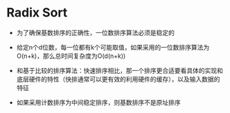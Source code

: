 # Radix Sort

- 为了确保基数排序的正确性，一位数排序算法必须是稳定的

- 给定n个d位数，每一位都有k个可能取值，如果采用的一位数排序算法为O(n+k)，那么总时间复杂度为O(d(n+k))

- 和基于比较的排序算法：快速排序相比，那一个排序更合适要看具体的实现和底层硬件的特性（快排通常可以更有效的利用硬件的缓存），以及输入数据的特征

- 如果采用计数排序为中间稳定排序，则基数排序不是原址排序